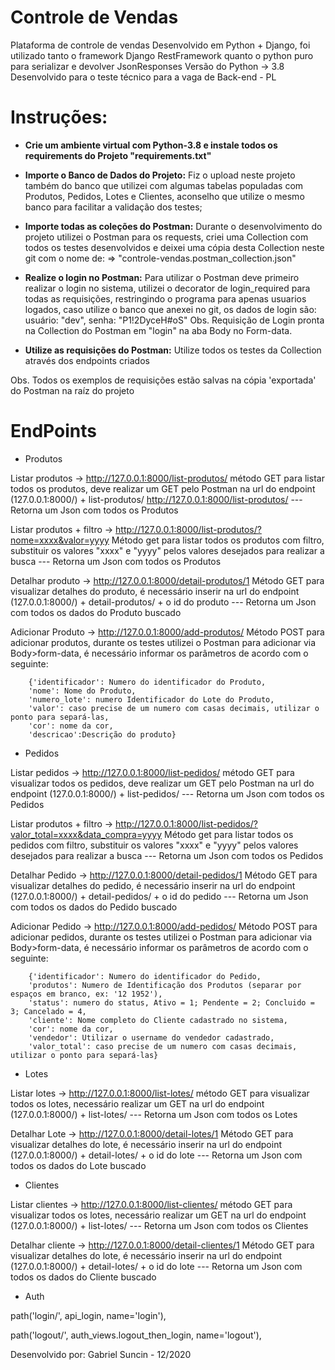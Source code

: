 # Controle de Vendas
Plataforma de controle de vendas
Desenvolvido em Python + Django, foi utilizado tanto o framework Django RestFramework quanto o python puro para 
serializar e devolver JsonResponses
Versão do Python -> 3.8
Desenvolvido para o teste técnico para a vaga de Back-end - PL 


# Instruções:
- <strong>Crie um ambiente virtual com Python-3.8 e instale todos os requirements do Projeto "requirements.txt"</strong> 

- <strong>Importe o Banco de Dados do Projeto:</strong>
      Fiz o upload neste projeto também do banco que utilizei com algumas tabelas populadas com Produtos, Pedidos, 
      Lotes e Clientes, aconselho que utilize o mesmo banco para facilitar a validação dos testes;

- <strong>Importe todas as coleções do Postman:</strong>
        Durante o desenvolvimento do projeto utilizei o Postman para os requests, criei uma Collection com 
        todos os testes desenvolvidos e deixei uma cópia desta Collection neste git com o nome de:
            => "controle-vendas.postman_collection.json"

- <strong>Realize o login no Postman:</strong>
        Para utilizar o Postman deve primeiro realizar o login no sistema, utilizei o decorator de login_required
        para todas as requisições, restringindo o programa para apenas usuarios logados, caso utilize o banco que 
        anexei no git, os dados de login são: 
              usuário: "dev",
              senha: "P1!2DyceH#oS"
        Obs. Requisição de Login  pronta na Collection do Postman em "login" na aba Body no Form-data.
  
- <strong>Utilize as requisições do Postman:</strong>
        Utilize todos os testes da Collection através dos endpoints criados
  
Obs. Todos os exemplos de requisições estão salvas na cópia 'exportada' do Postman na raíz do projeto
  
# EndPoints


- Produtos

Listar produtos -> http://127.0.0.1:8000/list-produtos/ método GET para listar todos os produtos, deve 
realizar um GET pelo Postman na url do endpoint (127.0.0.1:8000/) + list-produtos/
http://127.0.0.1:8000/list-produtos/
--- Retorna um Json com todos os Produtos


Listar produtos + filtro -> http://127.0.0.1:8000/list-produtos/?nome=xxxx&valor=yyyy Método get para listar todos os produtos com filtro,
substituir os valores "xxxx" e "yyyy" pelos valores desejados para realizar a busca
--- Retorna um Json com todos os Produtos


Detalhar produto -> http://127.0.0.1:8000/detail-produtos/1 Método GET para visualizar detalhes do produto,
é necessário inserir na url do endpoint (127.0.0.1:8000/) + detail-produtos/ + o id do produto 
--- Retorna um Json com todos os dados do Produto buscado


Adicionar Produto -> http://127.0.0.1:8000/add-produtos/ Método POST para adicionar produtos, durante os testes utilizei
o Postman para adicionar via Body>form-data, é necessário informar os parâmetros de acordo com o seguinte:

        {'identificador': Numero do identificador do Produto, 
        'nome': Nome do Produto, 
        'numero_lote': numero Identificador do Lote do Produto,
        'valor': caso precise de um numero com casas decimais, utilizar o ponto para separá-las, 
        'cor': nome da cor, 
        'descricao':Descrição do produto}

- Pedidos

Listar pedidos -> http://127.0.0.1:8000/list-pedidos/ método GET para visualizar todos os pedidos, deve 
realizar um GET pelo Postman na url do endpoint (127.0.0.1:8000/) + list-pedidos/
--- Retorna um Json com todos os Pedidos

Listar produtos + filtro -> http://127.0.0.1:8000/list-pedidos/?valor_total=xxxx&data_compra=yyyy
Método get para listar todos os pedidos com filtro, substituir os valores "xxxx" e "yyyy" pelos valores 
desejados para realizar a busca
--- Retorna um Json com todos os Pedidos

Detalhar Pedido -> http://127.0.0.1:8000/detail-pedidos/1 Método GET para visualizar detalhes do pedido,
é necessário inserir na url do endpoint (127.0.0.1:8000/) + detail-pedidos/ + o id do pedido
--- Retorna um Json com todos os dados do Pedido buscado

Adicionar Pedido -> http://127.0.0.1:8000/add-pedidos/ Método POST para adicionar pedidos, durante os testes utilizei
o Postman para adicionar via Body>form-data, é necessário informar os parâmetros de acordo com o seguinte:

        {'identificador': Numero do identificador do Pedido, 
        'produtos': Numero de Identificação dos Produtos (separar por espaços em branco, ex: '12 1952'), 
        'status': numero do status, Ativo = 1; Pendente = 2; Concluido = 3; Cancelado = 4,
        'cliente': Nome completo do Cliente cadastrado no sistema, 
        'cor': nome da cor, 
        'vendedor': Utilizar o username do vendedor cadastrado,
        'valor_total': caso precise de um numero com casas decimais, utilizar o ponto para separá-las}

- Lotes

Listar lotes -> http://127.0.0.1:8000/list-lotes/ método GET para visualizar todos os lotes, necessário 
realizar um GET na url do endpoint (127.0.0.1:8000/) + list-lotes/
--- Retorna um Json com todos os Lotes

Detalhar Lote -> http://127.0.0.1:8000/detail-lotes/1 Método GET para visualizar detalhes do lote,
é necessário inserir na url do endpoint (127.0.0.1:8000/) + detail-lotes/ + o id do lote
--- Retorna um Json com todos os dados do Lote buscado


- Clientes

Listar clientes -> http://127.0.0.1:8000/list-clientes/ método GET para visualizar todos os lotes, necessário 
realizar um GET na url do endpoint (127.0.0.1:8000/) + list-lotes/
--- Retorna um Json com todos os Clientes

Detalhar cliente -> http://127.0.0.1:8000/detail-clientes/1 Método GET para visualizar detalhes do lote,
é necessário inserir na url do endpoint (127.0.0.1:8000/) + detail-lotes/ + o id do lote
--- Retorna um Json com todos os dados do Cliente buscado

- Auth

path('login/', api_login, name='login'),

path('logout/', auth_views.logout_then_login, name='logout'),



Desenvolvido por: Gabriel Suncin - 12/2020